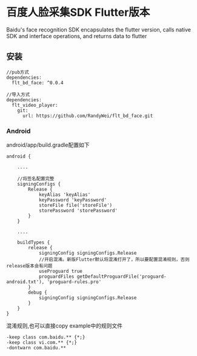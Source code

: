 # 百度人脸采集SDK Flutter版本

Baidu&#x27;s face recognition SDK encapsulates the flutter version, calls native SDK and interface operations, and returns data to flutter

## 安装

```
//pub方式
dependencies:
  flt_bd_face: ^0.0.4

//导入方式
dependencies:
  flt_video_player:
    git:
      url: https://github.com/RandyWei/flt_bd_face.git
```

### Android
android/app/build.gradle配置如下
```
android {

    ....

    //将签名配置完整
    signingConfigs {
        Release {
            keyAlias 'keyAlias'
            keyPassword 'keyPassword'
            storeFile file('storeFile')
            storePassword 'storePassword'
        }
    }

    ....

    buildTypes {
        release {
            signingConfig signingConfigs.Release
            //开启混淆。新版Flutter默认将混淆打开了，所以要配置混淆规则，否则release版本会有问题
            useProguard true
            proguardFiles getDefaultProguardFile('proguard-android.txt'), 'proguard-rules.pro'
        }
        debug {
            signingConfig signingConfigs.Release
        }
    }
}
```

混淆规则,也可以直接copy example中的规则文件

```
-keep class com.baidu.** {*;}
-keep class vi.com.** {*;}
-dontwarn com.baidu.**
```

